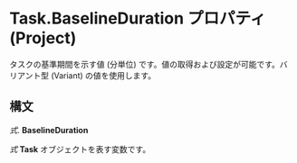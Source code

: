 
# Task.BaselineDuration プロパティ (Project)

タスクの基準期間を示す値 (分単位) です。値の取得および設定が可能です。バリアント型 (Variant) の値を使用します。


## 構文

 _式_. **BaselineDuration**

 _式_ **Task** オブジェクトを表す変数です。

